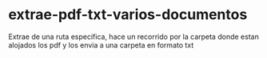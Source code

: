 # extrae-pdf-txt-varios-documentos
Extrae de una ruta especifica, hace un recorrido por la carpeta donde estan alojados los pdf y los envia a una carpeta en formato txt 
